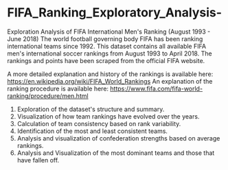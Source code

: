 # FIFA_Ranking_Exploratory_Analysis-
Exploration Analysis of FIFA International Men's Ranking (August 1993 - June 2018)
The world football governing body FIFA has been ranking international teams since 1992. This dataset contains all available FIFA men's international soccer rankings from August 1993 to April 2018. The rankings and points have been scraped from the official FIFA website.

A more detailed explanation and history of the rankings is available here: https://en.wikipedia.org/wiki/FIFA_World_Rankings
An explanation of the ranking procedure is available here: https://www.fifa.com/fifa-world-ranking/procedure/men.html
  1.  Exploration of the dataset's structure and summary.
  2.  Visualization of how team rankings have evolved over the years.
  3.  Calculation of team consistency based on rank variability.
  4.  Identification of the most and least consistent teams.
  5.  Analysis and visualization of confederation strengths based on average rankings.
  6.  Analysis and Visualization of the most dominant teams and those that have fallen off.
